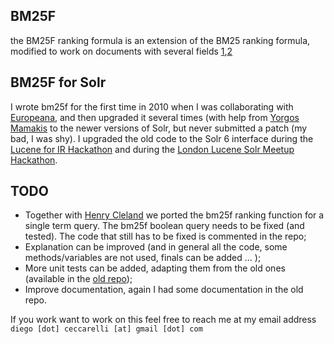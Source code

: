 ## BM25F

the BM25F ranking formula is an extension of the BM25 ranking formula, modified to work
on documents with several fields [1][1],[2][2]

## BM25F for Solr

I wrote bm25f for the first time in 2010 when I was collaborating with [Europeana](http://www.europeana.eu/portal/en), and then upgraded it several times
(with help from [Yorgos Mamakis](http://pro.europeana.eu/person/yorgos-mamakis) to the newer versions
of Solr, but never submitted a patch (my bad, I was shy).
I upgraded the old code to the Solr 6 interface during the [Lucene for IR Hackathon](https://sites.google.com/site/lucene4ir/home)
and during the [London Lucene Solr Meetup Hackathon](http://www.meetup.com/it-IT/Apache-Lucene-Solr-London-User-Group/).

## TODO

  - Together with [Henry Cleland](https://github.com/deVIAntCoDE) we ported the bm25f ranking function for a single term query. The bm25f
  boolean query needs to be fixed (and tested). The code that still has to be fixed is commented in the repo;
  - Explanation can be improved (and in general all the code, some methods/variables are not used, finals can be added ... );
  - More unit tests can be added, adapting them from the old ones (available in the [old repo](https://github.com/europeana/contrib/tree/master/bm25f-ranking));
  - Improve documentation, again I had some documentation in the old repo.

If you work want to work on this feel free to reach me at my email address `diego [dot] ceccarelli [at] gmail [dot] com`

[1]: https://en.wikipedia.org/wiki/Okapi_BM25
[2]: https://arxiv.org/pdf/0911.5046v2
